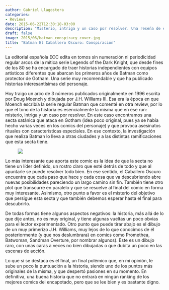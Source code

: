 ```yaml
---
author: Gabriel Llagostera
categories:
- Reviews
date: 2015-06-22T12:30:18-03:00
description: "Misterio, intriga y un caso por resolver. Una reseña de este arco de 3 números de Batman de la serie Legends of the Dark Knight."
draft: false
image: 2015/06/batman_conspiracy_cover.jpg
title: "Batman El Caballero Oscuro: Conspiración"
---
```


La editorial española ECC edita en tomos sin numeración ni periodicidad regular arcos de la mítica serie Legends of the Dark Knight, que desde fines de los 80 se ha encargado de traer historias independientes con equipos artísticos diferentes que abarcan los primeros años de Batman como protector de Gotham. Una serie muy recomendable y que ha publicado historias interesantísimas del personaje.

Hoy traigo un arco de 3 números publicados originalmente en 1996 escrita por Doug Moench y dibujada por J.H. Williams III. Esa era la época en que Moench escribía la serie regular Batman que comenté en otra review, por lo que el tono de la historia es esencialmente la misma que en ese run: misterio, intriga y un caso por resolver. En este caso encontramos una secta satánica que ataca en Gotham (idea poco original, pues ya se había hecho varias veces en los comics del personaje) y que provoca asesinatos rituales con características especiales. En ese contexto, la investigación que realiza Batman lo lleva a otras ciudades y a las distintas ramificaciones que esta secta tiene.

<figure>
<img src="/img/2015/06/batman_conspiracy_body.jpg">
</figure>

Lo más interesante que aporta este comic es la idea de que la secta no tiene un líder definido, un rostro claro que esté detrás de todo y que al apuntarle se puede resolver todo bien. En ese sentido, el Caballero Oscuro encuentra que cada paso que hace y cada cosa que va descubriendo abre nuevas posibilidades pareciendo un largo camino sin fin. También tiene otro plot que transcurre en paralelo y que se resuelve al final del comic en forma muy interesante. Asimismo, otro punto a favor es el misterio del objetivo que persigue esta secta y que también debemos esperar hasta el final para descubrirlo.

De todas formas tiene algunos aspectos negativos: la historia, más allá de lo que dije antes, no es muy original, y tiene algunas vueltas un poco obvias para el lector experimentado. Otro punto que puede tirar abajo es el dibujo de un muy primerizo J.H. Williams, muy lejos de lo que conocimos de él posteriormente (y que nos deslumbrara) en comics como Promethea, Batwoman, Sandman Overture, por nombrar algunos). Este es un dibujo raro, con unas caras a veces no bien dibujadas o que dubita un poco en las escenas de acción.

Lo que sí se destaca es el final, un final polémico que, en mi opinión, le sube un poco la puntuación a la historia, siendo uno de los puntos más originales de la misma, y que despertó pasiones en su momento. En definitiva, una buena historia que no entrará en ningún ranking de los mejores comics del encapotado, pero que se lee bien y es bastante digno.

